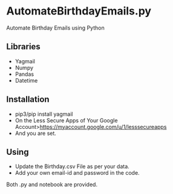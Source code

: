 # AutomateBirthdayEmails.py
Automate Birthday Emails using Python

## Libraries
- Yagmail
- Numpy
- Pandas
- Datetime


## Installation
- pip3/pip install yagmail
- On the Less Secure Apps of Your Google Account>https://myaccount.google.com/u/1/lesssecureapps
- And you are set.

## Using

- Update the Birthday.csv File as per your data. 
- Add your own email-id and password in the code.


Both .py and notebook are provided.
